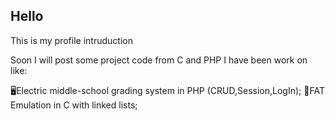 ## Hello
This is my profile intruduction 

Soon I will post some project code from C and PHP I have been work on like:

🖥Electric middle-school grading system in PHP (CRUD,Session,LogIn);
💾FAT Emulation in C with linked lists;

